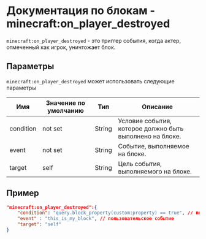 # Документация по блокам - minecraft:on_player_destroyed

`minecraft:on_player_destroyed` - это триггер события, когда актер, отмеченный как игрок, уничтожает блок.

## Параметры

`minecraft:on_player_destroyed` может использовать следующие параметры

| Имя       | Значение по умолчанию | Тип    | Описание                                                 |
|-----------|-----------------------|--------|----------------------------------------------------------|
| condition | not set               | String | Условие события, которое должно быть выполнено на блоке. |
| event     | not set               | String | Событие, выполняемое на блоке.                           |
| target    | self                  | String | Цель события, выполняемого на блоке.                     |

## Пример

``` json
"minecraft:on_player_destroyed":{
    "condition": "query.block_property(custom:property) == true", // пользовательское условие
    "event" : "this_is_my_block", // пользовательское событие
    "target": "self"
}
```
